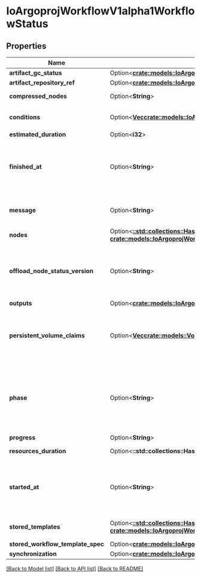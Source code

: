 # IoArgoprojWorkflowV1alpha1WorkflowStatus

## Properties

Name | Type | Description | Notes
------------ | ------------- | ------------- | -------------
**artifact_gc_status** | Option<[**crate::models::IoArgoprojWorkflowV1alpha1ArtGcStatus**](io.argoproj.workflow.v1alpha1.ArtGCStatus.md)> |  | [optional]
**artifact_repository_ref** | Option<[**crate::models::IoArgoprojWorkflowV1alpha1ArtifactRepositoryRefStatus**](io.argoproj.workflow.v1alpha1.ArtifactRepositoryRefStatus.md)> |  | [optional]
**compressed_nodes** | Option<**String**> | Compressed and base64 decoded Nodes map | [optional]
**conditions** | Option<[**Vec<crate::models::IoArgoprojWorkflowV1alpha1Condition>**](io.argoproj.workflow.v1alpha1.Condition.md)> | Conditions is a list of conditions the Workflow may have | [optional]
**estimated_duration** | Option<**i32**> | EstimatedDuration in seconds. | [optional]
**finished_at** | Option<**String**> | Time is a wrapper around time.Time which supports correct marshaling to YAML and JSON.  Wrappers are provided for many of the factory methods that the time package offers. | [optional]
**message** | Option<**String**> | A human readable message indicating details about why the workflow is in this condition. | [optional]
**nodes** | Option<[**::std::collections::HashMap<String, crate::models::IoArgoprojWorkflowV1alpha1NodeStatus>**](io.argoproj.workflow.v1alpha1.NodeStatus.md)> | Nodes is a mapping between a node ID and the node's status. | [optional]
**offload_node_status_version** | Option<**String**> | Whether on not node status has been offloaded to a database. If exists, then Nodes and CompressedNodes will be empty. This will actually be populated with a hash of the offloaded data. | [optional]
**outputs** | Option<[**crate::models::IoArgoprojWorkflowV1alpha1Outputs**](io.argoproj.workflow.v1alpha1.Outputs.md)> |  | [optional]
**persistent_volume_claims** | Option<[**Vec<crate::models::Volume>**](Volume.md)> | PersistentVolumeClaims tracks all PVCs that were created as part of the io.argoproj.workflow.v1alpha1. The contents of this list are drained at the end of the workflow. | [optional]
**phase** | Option<**String**> | Phase a simple, high-level summary of where the workflow is in its lifecycle. Will be \"\" (Unknown), \"Pending\", or \"Running\" before the workflow is completed, and \"Succeeded\", \"Failed\" or \"Error\" once the workflow has completed. | [optional]
**progress** | Option<**String**> | Progress to completion | [optional]
**resources_duration** | Option<**::std::collections::HashMap<String, i64>**> | ResourcesDuration is the total for the workflow | [optional]
**started_at** | Option<**String**> | Time is a wrapper around time.Time which supports correct marshaling to YAML and JSON.  Wrappers are provided for many of the factory methods that the time package offers. | [optional]
**stored_templates** | Option<[**::std::collections::HashMap<String, crate::models::IoArgoprojWorkflowV1alpha1Template>**](io.argoproj.workflow.v1alpha1.Template.md)> | StoredTemplates is a mapping between a template ref and the node's status. | [optional]
**stored_workflow_template_spec** | Option<[**crate::models::IoArgoprojWorkflowV1alpha1WorkflowSpec**](io.argoproj.workflow.v1alpha1.WorkflowSpec.md)> |  | [optional]
**synchronization** | Option<[**crate::models::IoArgoprojWorkflowV1alpha1SynchronizationStatus**](io.argoproj.workflow.v1alpha1.SynchronizationStatus.md)> |  | [optional]

[[Back to Model list]](../README.md#documentation-for-models) [[Back to API list]](../README.md#documentation-for-api-endpoints) [[Back to README]](../README.md)


